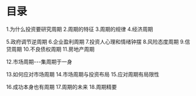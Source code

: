# 目录
1.为什么投资要研究周期
2.周期的特征
3.周期的规律
4.经济周期

5.政府调节逆周期
6.企业盈利周期
7.投资人心理和情绪钟摆
8.风险态度周期
9.信贷周期
10.不良债权周期
11.房地产周期

12.市场周期---集周期于一身

13.如何应对市场周期
14.市场周期与投资布局
15.应对周期有局限性

16.成功本身也有周期
17.周期的未来
18.周期精要